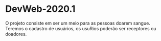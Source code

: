# DevWeb-2020.1

O projeto consiste em ser um meio para as pessoas doarem sangue. Teremos o cadastro de usuários, os usuRios poderão ser receptores ou doadores.
